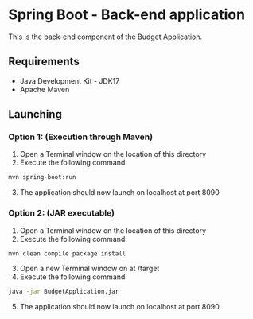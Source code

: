 # Spring Boot - Back-end application

This is the back-end component of the Budget Application. 


## Requirements

* Java Development Kit - JDK17
* Apache Maven


## Launching

### Option 1: (Execution through Maven)
1. Open a Terminal window on the location of this directory
2. Execute the following command:
```bash
mvn spring-boot:run
```
3. The application should now launch on localhost at port 8090

### Option 2: (JAR executable)
1. Open a Terminal window on the location of this directory
2. Execute the following command:
```bash
mvn clean compile package install
```
3. Open a new Terminal window on at /target
4. Execute the following command:
```bash
java -jar BudgetApplication.jar
```
5. The application should now launch on localhost at port 8090